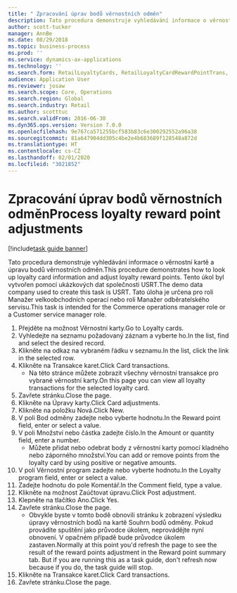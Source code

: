 ```yaml
---
title: " Zpracování úprav bodů věrnostních odměn"
description: Tato procedura demonstruje vyhledávání informace o věrnostní kartě a úpravu bodů věrnostních odměn.
author: scott-tucker
manager: AnnBe
ms.date: 08/29/2018
ms.topic: business-process
ms.prod: ''
ms.service: dynamics-ax-applications
ms.technology: ''
ms.search.form: RetailLoyaltyCards, RetailLoyaltyCardRewardPointTrans, RetailLoyaltyCardRewardPointAdjustment, RetailAffiliationLookup
audience: Application User
ms.reviewer: josaw
ms.search.scope: Core, Operations
ms.search.region: Global
ms.search.industry: Retail
ms.author: scotttuc
ms.search.validFrom: 2016-06-30
ms.dyn365.ops.version: Version 7.0.0
ms.openlocfilehash: 9e767ca571255bcf583b83c6e300292552a96a38
ms.sourcegitcommit: 81a647904dd305c4be2e4b683689f128548a872d
ms.translationtype: HT
ms.contentlocale: cs-CZ
ms.lasthandoff: 02/01/2020
ms.locfileid: "3021852"
---
```

# <a name="process-loyalty-reward-point-adjustments"></a><span data-ttu-id="3d3ac-103"> Zpracování úprav bodů věrnostních odměn</span><span class="sxs-lookup"><span data-stu-id="3d3ac-103">Process loyalty reward point adjustments</span></span>

[!include[task guide banner](../includes/task-guide-banner.md)]

<span data-ttu-id="3d3ac-104">Tato procedura demonstruje vyhledávání informace o věrnostní kartě a úpravu bodů věrnostních odměn.</span><span class="sxs-lookup"><span data-stu-id="3d3ac-104">This procedure demonstrates how to look up loyalty card information and adjust loyalty reward points.</span></span> <span data-ttu-id="3d3ac-105">Tento úkol byl vytvořen pomocí ukázkových dat společnosti USRT.</span><span class="sxs-lookup"><span data-stu-id="3d3ac-105">The demo data company used to create this task is USRT.</span></span> <span data-ttu-id="3d3ac-106">Tato úloha je určena pro roli Manažer velkoobchodních operací nebo roli Manažer odběratelského servisu.</span><span class="sxs-lookup"><span data-stu-id="3d3ac-106">This task is intended for the Commerce operations manager role or a Customer service manager role.</span></span>

1. <span data-ttu-id="3d3ac-107">Přejděte na možnost Věrnostní karty.</span><span class="sxs-lookup"><span data-stu-id="3d3ac-107">Go to Loyalty cards.</span></span>
2. <span data-ttu-id="3d3ac-108">Vyhledejte na seznamu požadovaný záznam a vyberte ho.</span><span class="sxs-lookup"><span data-stu-id="3d3ac-108">In the list, find and select the desired record.</span></span>
3. <span data-ttu-id="3d3ac-109">Klikněte na odkaz na vybraném řádku v seznamu.</span><span class="sxs-lookup"><span data-stu-id="3d3ac-109">In the list, click the link in the selected row.</span></span>
4. <span data-ttu-id="3d3ac-110">Klikněte na Transakce karet.</span><span class="sxs-lookup"><span data-stu-id="3d3ac-110">Click Card transactions.</span></span>
    * <span data-ttu-id="3d3ac-111">Na této stránce můžete zobrazit všechny věrnostní transakce pro vybrané věrnostní karty.</span><span class="sxs-lookup"><span data-stu-id="3d3ac-111">On this page you can view all loyalty transactions for the selected loyalty card.</span></span>  
5. <span data-ttu-id="3d3ac-112">Zavřete stránku.</span><span class="sxs-lookup"><span data-stu-id="3d3ac-112">Close the page.</span></span>
6. <span data-ttu-id="3d3ac-113">Klikněte na Úpravy karty.</span><span class="sxs-lookup"><span data-stu-id="3d3ac-113">Click Card adjustments.</span></span>
7. <span data-ttu-id="3d3ac-114">Klikněte na položku Nová.</span><span class="sxs-lookup"><span data-stu-id="3d3ac-114">Click New.</span></span>
8. <span data-ttu-id="3d3ac-115">V poli Bod odměny zadejte nebo vyberte hodnotu.</span><span class="sxs-lookup"><span data-stu-id="3d3ac-115">In the Reward point field, enter or select a value.</span></span>
9. <span data-ttu-id="3d3ac-116">V poli Množství nebo částka zadejte číslo.</span><span class="sxs-lookup"><span data-stu-id="3d3ac-116">In the Amount or quantity field, enter a number.</span></span>
    * <span data-ttu-id="3d3ac-117">Můžete přidat nebo odebrat body z věrnostní karty pomocí kladného nebo záporného množství.</span><span class="sxs-lookup"><span data-stu-id="3d3ac-117">You can add or remove points from the loyalty card by using positive or negative amounts.</span></span>  
10. <span data-ttu-id="3d3ac-118">V poli Věrnostní program zadejte nebo vyberte hodnotu.</span><span class="sxs-lookup"><span data-stu-id="3d3ac-118">In the Loyalty program field, enter or select a value.</span></span>
11. <span data-ttu-id="3d3ac-119">Zadejte hodnotu do pole Komentář.</span><span class="sxs-lookup"><span data-stu-id="3d3ac-119">In the Comment field, type a value.</span></span>
12. <span data-ttu-id="3d3ac-120">Klikněte na možnost Zaúčtovat úpravu.</span><span class="sxs-lookup"><span data-stu-id="3d3ac-120">Click Post adjustment.</span></span>
13. <span data-ttu-id="3d3ac-121">Klepněte na tlačítko Ano.</span><span class="sxs-lookup"><span data-stu-id="3d3ac-121">Click Yes.</span></span>
14. <span data-ttu-id="3d3ac-122">Zavřete stránku.</span><span class="sxs-lookup"><span data-stu-id="3d3ac-122">Close the page.</span></span>
    * <span data-ttu-id="3d3ac-123">Obvykle byste v tomto bodě obnovili stránku k zobrazení výsledku úpravy věrnostních bodů na kartě Souhrn bodů odměny. Pokud provádíte spuštění jako průvodce úkolem, neprovádějte nyní obnovení. V opačném případě bude průvodce úkolem zastaven.</span><span class="sxs-lookup"><span data-stu-id="3d3ac-123">Normally at this point you'd refresh the page to see the result of the reward points adjustment in the Reward point summary tab. But if you are running this as a task guide, don't refresh now because if you do, the task guide will stop.</span></span>  
15. <span data-ttu-id="3d3ac-124">Klikněte na Transakce karet.</span><span class="sxs-lookup"><span data-stu-id="3d3ac-124">Click Card transactions.</span></span>
16. <span data-ttu-id="3d3ac-125">Zavřete stránku.</span><span class="sxs-lookup"><span data-stu-id="3d3ac-125">Close the page.</span></span>

